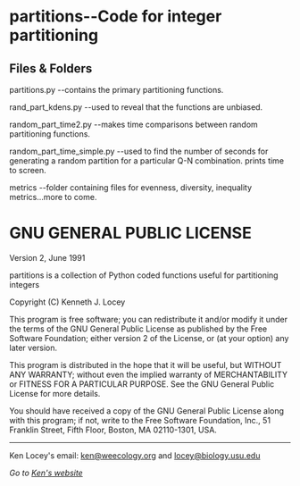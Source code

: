 partitions--Code for integer partitioning
=========================================

Files & Folders
---------------

partitions.py --contains the primary partitioning functions.

rand_part_kdens.py --used to reveal that the functions are unbiased.

random_part_time2.py --makes time comparisons between random partitioning functions.

random_part_time_simple.py --used to find the number of seconds for generating a random partition for a
particular Q-N combination. prints time to screen.

metrics --folder containing files for evenness, diversity, inequality metrics...more to come.



GNU GENERAL PUBLIC LICENSE
==========================
Version 2, June 1991

partitions is a collection of Python coded functions useful for
partitioning integers

Copyright (C) Kenneth J. Locey

This program is free software; you can redistribute it and/or
modify it under the terms of the GNU General Public License
as published by the Free Software Foundation; either version 2
of the License, or (at your option) any later version.

This program is distributed in the hope that it will be useful,
but WITHOUT ANY WARRANTY; without even the implied warranty of
MERCHANTABILITY or FITNESS FOR A PARTICULAR PURPOSE.  See the
GNU General Public License for more details.

You should have received a copy of the GNU General Public License
along with this program; if not, write to the Free Software
Foundation, Inc., 51 Franklin Street, Fifth Floor, Boston, MA  02110-1301, USA.

-------------------
Ken Locey's email: ken@weecology.org and locey@biology.usu.edu

*Go to [Ken's website](http://kenlocey.weecology.org)*
